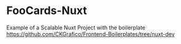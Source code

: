 # FooCards-Nuxt
Example of a Scalable Nuxt Project with the boilerplate https://github.com/CKGrafico/Frontend-Boilerplates/tree/nuxt-dev

